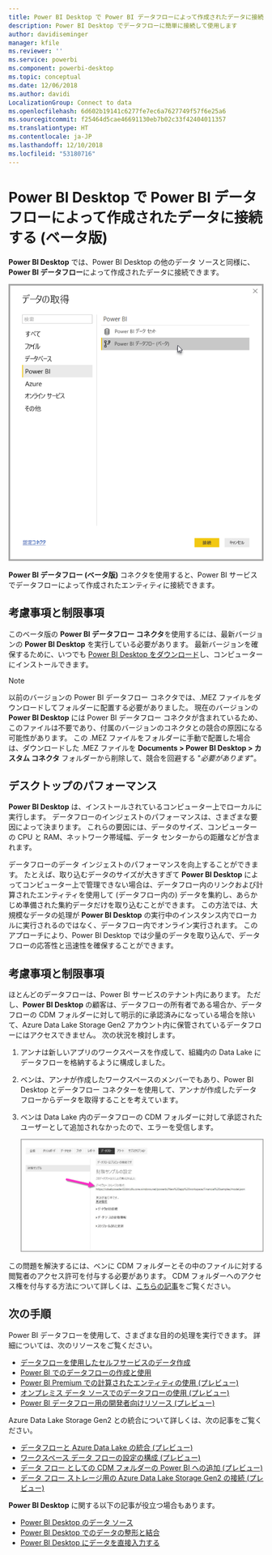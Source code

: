 ```yaml
---
title: Power BI Desktop で Power BI データフローによって作成されたデータに接続する (ベータ版)
description: Power BI Desktop でデータフローに簡単に接続して使用します
author: davidiseminger
manager: kfile
ms.reviewer: ''
ms.service: powerbi
ms.component: powerbi-desktop
ms.topic: conceptual
ms.date: 12/06/2018
ms.author: davidi
LocalizationGroup: Connect to data
ms.openlocfilehash: 6d602b19141c6277fe7ec6a7627749f57f6e25a6
ms.sourcegitcommit: f25464d5cae46691130eb7b02c33f42404011357
ms.translationtype: HT
ms.contentlocale: ja-JP
ms.lasthandoff: 12/10/2018
ms.locfileid: "53180716"
---
```

# <a name="connect-to-data-created-by-power-bi-dataflows-in-power-bi-desktop-beta"></a>Power BI Desktop で Power BI データフローによって作成されたデータに接続する (ベータ版)
**Power BI Desktop** では、Power BI Desktop の他のデータ ソースと同様に、**Power BI データフロー**によって作成されたデータに接続できます。

![データフローへの接続](media/desktop-connect-dataflows/connect-dataflows_01.png)

**Power BI データフロー (ベータ版)** コネクタを使用すると、Power BI サービスでデータフローによって作成されたエンティティに接続できます。 

## <a name="considerations-and-limitations"></a>考慮事項と制限事項

このベータ版の **Power BI データフロー コネクタ**を使用するには、最新バージョンの **Power BI Desktop** を実行している必要があります。 最新バージョンを確保するために、いつでも [Power BI Desktop をダウンロード](desktop-get-the-desktop.md)し、コンピューターにインストールできます。  

> [!NOTE]
> 以前のバージョンの Power BI データフロー コネクタでは、.MEZ ファイルをダウンロードしてフォルダーに配置する必要がありました。 現在のバージョンの **Power BI Desktop** には Power BI データフロー コネクタが含まれているため、このファイルは不要であり、付属のバージョンのコネクタとの競合の原因になる可能性があります。 この .MEZ ファイルをフォルダーに手動で配置した場合は、ダウンロードした .MEZ ファイルを **Documents > Power BI Desktop > カスタム コネクタ** フォルダーから削除して、競合を回避する "*必要があります*"。 

## <a name="desktop-performance"></a>デスクトップのパフォーマンス
**Power BI Desktop** は、インストールされているコンピューター上でローカルに実行します。 データフローのインジェストのパフォーマンスは、さまざまな要因によって決まります。 これらの要因には、データのサイズ、コンピューターの CPU と RAM、ネットワーク帯域幅、データ センターからの距離などが含まれます。

データフローのデータ インジェストのパフォーマンスを向上することができます。 たとえば、取り込むデータのサイズが大きすぎて **Power BI Desktop** によってコンピューター上で管理できない場合は、データフロー内のリンクおよび計算されたエンティティを使用して (データフロー内の) データを集約し、あらかじめ準備された集約データだけを取り込むことができます。 この方法では、大規模なデータの処理が **Power BI Desktop** の実行中のインスタンス内でローカルに実行されるのではなく、データフロー内でオンライン実行されます。 このアプローチにより、Power BI Desktop では少量のデータを取り込んで、データフローの応答性と迅速性を確保することができます。

## <a name="considerations-and-limitations"></a>考慮事項と制限事項

ほとんどのデータフローは、Power BI サービスのテナント内にあります。 ただし、**Power BI Desktop** の顧客は、データフローの所有者である場合か、データフローの CDM フォルダーに対して明示的に承認済みになっている場合を除いて、Azure Data Lake Storage Gen2 アカウント内に保管されているデータフローにはアクセスできません。 次の状況を検討します。

1.  アンナは新しいアプリのワークスペースを作成して、組織内の Data Lake にデータフローを格納するように構成しました。
2.  ベンは、アンナが作成したワークスペースのメンバーでもあり、Power BI Desktop とデータフロー コネクターを使用して、アンナが作成したデータフローからデータを取得することを考えています。
3.  ベンは Data Lake 内のデータフローの CDM フォルダーに対して承認されたユーザーとして追加されなかったので、エラーを受信します。

    ![データフローの使用を試行した際のエラー](media/service-dataflows-configure-workspace-storage-settings/dataflow-storage-settings_08.jpg)

この問題を解決するには、ベンに CDM フォルダーとその中のファイルに対する閲覧者のアクセス許可を付与する必要があります。 CDM フォルダーへのアクセス権を付与する方法について詳しくは、[こちらの記事](https://go.microsoft.com/fwlink/?linkid=2029121)をご覧ください。




## <a name="next-steps"></a>次の手順
Power BI データフローを使用して、さまざまな目的の処理を実行できます。 詳細については、次のリソースをご覧ください。

* [データフローを使用したセルフサービスのデータ作成](service-dataflows-overview.md)
* [Power BI でのデータフローの作成と使用](service-dataflows-create-use.md)
* [Power BI Premium での計算されたエンティティの使用 (プレビュー)](service-dataflows-computed-entities-premium.md)
* [オンプレミス データ ソースでのデータフローの使用 (プレビュー)](service-dataflows-on-premises-gateways.md)
* [Power BI データフロー用の開発者向けリソース (プレビュー)](service-dataflows-developer-resources.md)

Azure Data Lake Storage Gen2 との統合について詳しくは、次の記事をご覧ください。

* [データフローと Azure Data Lake の統合 (プレビュー)](service-dataflows-azure-data-lake-integration.md)
* [ワークスペース データ フローの設定の構成 (プレビュー)](service-dataflows-configure-workspace-storage-settings.md)
* [データ フロー としての CDM フォルダーの Power BI への追加 (プレビュー)](service-dataflows-add-cdm-folder.md)
* [データ フロー ストレージ用の Azure Data Lake Storage Gen2 の接続 (プレビュー)](service-dataflows-connect-azure-data-lake-storage-gen2.md)

**Power BI Desktop** に関する以下の記事が役立つ場合もあります。

* [Power BI Desktop のデータ ソース](desktop-data-sources.md)
* [Power BI Desktop でのデータの整形と結合](desktop-shape-and-combine-data.md)
* [Power BI Desktop にデータを直接入力する](desktop-enter-data-directly-into-desktop.md)   

